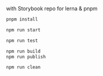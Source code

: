 with Storybook repo for lerna & pnpm

```bash
pnpm install

npm run start

npm run test

npm run build
npm run publish

npm run clean
```
